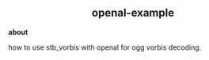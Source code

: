 <h2 align="center">openal-example</h2>
<div id="about">
  <p><b>about</b></p>
<p>how to use stb_vorbis with openal for ogg vorbis decoding.</p>
</div>


